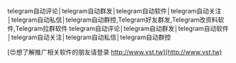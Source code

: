 telegram自动评论│telegram自动群发│telegram自动软件│telegram自动关注│telegram自动私信│telegram自动群控,Telegram好友群发,Telegram改资料软件,Telegram拉群软件
telegram自动评论│telegram自动群发│telegram自动软件│telegram自动关注│telegram自动私信│telegram自动群控

[😍想了解推广相关软件的朋友请登录 http://www.vst.tw](http://www.vst.tw)



